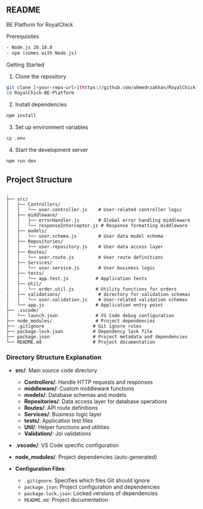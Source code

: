 ## README

BE Platform for RoyalChick

Prerequisites

```bash
- Node.js 20.18.0
- npm (comes with Node.js)
```

Getting Started

1. Clone the repository

```bash
git clone [<your-repo-url>](https://github.com/ahmedrzakhan/RoyalChick-BE-Platform)
cd RoyalChick-BE-Platform
```

2. Install dependencies

```bash
npm install
```

3. Set up environment variables

```bash
cp .env
```

4. Start the development server

```bash
npm run dev
```

## Project Structure

```
.
├── src/
│   ├── Controllers/
│   │   └── user.controller.js    # User-related controller logic
│   ├── middleware/
│   │   ├── errorHandler.js       # Global error handling middleware
│   │   └── responseInterceptor.js # Response formatting middleware
│   ├── models/
│   │   └── user.schema.js        # User data model schema
│   ├── Repositories/
│   │   └── user.repository.js    # User data access layer
│   ├── Routes/
│   │   └── user.route.js         # User route definitions
│   ├── Services/
│   │   └── user.service.js       # User business logic
│   ├── tests/
│   │   └── app.test.js          # Application tests
│   ├── Util/
│   │   └── order.util.js        # Utility functions for orders
|   ├── validations/              # directory for validation schemas
│   │   └── user.validation.js    # User-related validation schemas
│   └── app.js                   # Application entry point
├── .vscode/
│   └── launch.json              # VS Code debug configuration
├── node_modules/                # Project dependencies
├── .gitignore                  # Git ignore rules
├── package-lock.json           # Dependency lock file
├── package.json                # Project metadata and dependencies
└── README.md                   # Project documentation
```

### Directory Structure Explanation

- **src/**: Main source code directory

  - **Controllers/**: Handle HTTP requests and responses
  - **middleware/**: Custom middleware functions
  - **models/**: Database schemas and models
  - **Repositories/**: Data access layer for database operations
  - **Routes/**: API route definitions
  - **Services/**: Business logic layer
  - **tests/**: Application test files
  - **Util/**: Helper functions and utilities
  - **Validation/**: Joi validations

- **.vscode/**: VS Code specific configuration
- **node_modules/**: Project dependencies (auto-generated)
- **Configuration Files**:
  - `.gitignore`: Specifies which files Git should ignore
  - `package.json`: Project configuration and dependencies
  - `package-lock.json`: Locked versions of dependencies
  - `README.md`: Project documentation
